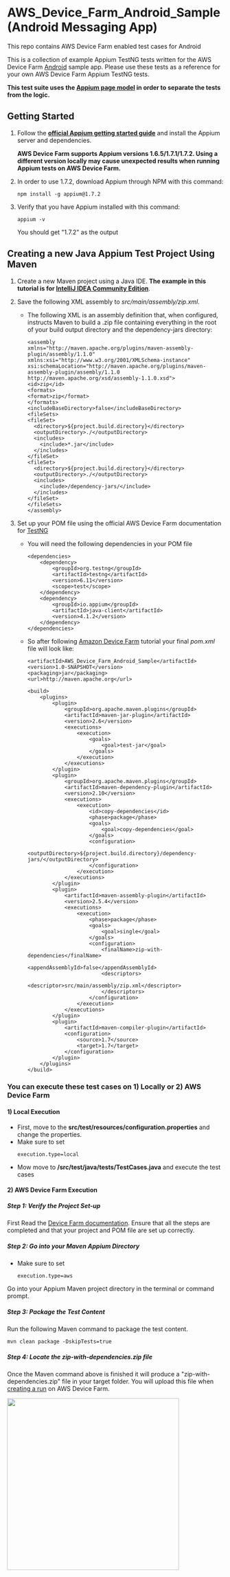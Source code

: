 # AWS_Device_Farm_Android_Sample(Android Messaging App)
This repo contains AWS Device Farm enabled test cases for Android

This is a collection of example Appium TestNG tests written for the AWS Device Farm [Android](https://github.com/awslabs/aws-device-farm-sample-app-for-android) sample app. Please use these tests as a reference for your own AWS Device Farm Appium TestNG tests.

**This test suite uses the [Appium page model](http://appium.io/slate/en/tutorial/android?java#page-object-pattern) in order to separate the tests from the logic.**

## Getting Started
1. Follow the **[official Appium getting started guide](http://appium.io/slate/en/tutorial/android.html?java#getting-started-with-appium)** and install the Appium server and dependencies. 

	**AWS Device Farm supports Appium versions 1.6.5/1.7.1/1.7.2. Using a different version locally may cause unexpected results when running Appium tests on AWS Device Farm.**
  
2. In order to use 1.7.2, download Appium through NPM with this command: 
	```
	npm install -g appium@1.7.2
	```
  
3. Verify that you have Appium installed with this command: 
	```
	appium -v
	```
   You should get "1.7.2" as the output


## Creating a new Java Appium Test Project Using Maven
1. Create a new Maven project using a Java IDE. **The example in this tutorial is for [IntelliJ IDEA Community Edition](http://www.jetbrains.com/idea/download/)**.

2. Save the following XML assembly to *src/main/assembly/zip.xml.*
    - The following XML is an assembly definition that, when configured, instructs Maven to build a .zip file containing everything in the root of your build output directory and the dependency-jars directory:
        ```
        <assembly
        xmlns="http://maven.apache.org/plugins/maven-assembly-plugin/assembly/1.1.0"
        xmlns:xsi="http://www.w3.org/2001/XMLSchema-instance"
        xsi:schemaLocation="http://maven.apache.org/plugins/maven-assembly-plugin/assembly/1.1.0 http://maven.apache.org/xsd/assembly-1.1.0.xsd">
      <id>zip</id>
      <formats>
        <format>zip</format>
      </formats>
      <includeBaseDirectory>false</includeBaseDirectory>
      <fileSets>
        <fileSet>
          <directory>${project.build.directory}</directory>
          <outputDirectory>./</outputDirectory>
          <includes>
            <include>*.jar</include>
          </includes>
        </fileSet>
        <fileSet>
          <directory>${project.build.directory}</directory>
          <outputDirectory>./</outputDirectory>
          <includes>
            <include>/dependency-jars/</include>
          </includes>
        </fileSet>
      </fileSets>
        </assembly>
        ```

3. Set up your POM file using the official AWS Device Farm documentation for [TestNG](http://docs.aws.amazon.com/devicefarm/latest/developerguide/test-types-android-appium-java-testng.html)
	- You will need the following dependencies in your POM file
		
        ```
	    <dependencies>
    	    <dependency>
        	    <groupId>org.testng</groupId>
            	<artifactId>testng</artifactId>
	            <version>6.11</version>
    	        <scope>test</scope>
        	</dependency>
	        <dependency>
    	        <groupId>io.appium</groupId>
        	    <artifactId>java-client</artifactId>
            	<version>4.1.2</version>
	        </dependency>
    	</dependencies>
        ```
	- So after following [Amazon Device Farm](https://docs.aws.amazon.com/devicefarm/latest/developerguide/test-types-android-appium-java-testng.html) tutorial your final *pom.xml* file will look like:

        ```
        <artifactId>AWS_Device_Farm_Android_Sample</artifactId>
        <version>1.0-SNAPSHOT</version>
        <packaging>jar</packaging>
        <url>http://maven.apache.org</url>

        <build>
            <plugins>
                <plugin>
                    <groupId>org.apache.maven.plugins</groupId>
                    <artifactId>maven-jar-plugin</artifactId>
                    <version>2.6</version>
                    <executions>
                        <execution>
                            <goals>
                                <goal>test-jar</goal>
                            </goals>
                        </execution>
                    </executions>
                </plugin>
                <plugin>
                    <groupId>org.apache.maven.plugins</groupId>
                    <artifactId>maven-dependency-plugin</artifactId>
                    <version>2.10</version>
                    <executions>
                        <execution>
                            <id>copy-dependencies</id>
                            <phase>package</phase>
                            <goals>
                                <goal>copy-dependencies</goal>
                            </goals>
                            <configuration>
                                <outputDirectory>${project.build.directory}/dependency-jars/</outputDirectory>
                            </configuration>
                        </execution>
                    </executions>
                </plugin>
                <plugin>
                    <artifactId>maven-assembly-plugin</artifactId>
                    <version>2.5.4</version>
                    <executions>
                        <execution>
                            <phase>package</phase>
                            <goals>
                                <goal>single</goal>
                            </goals>
                            <configuration>
                                <finalName>zip-with-dependencies</finalName>
                                <appendAssemblyId>false</appendAssemblyId>
                                <descriptors>
                                    <descriptor>src/main/assembly/zip.xml</descriptor>
                                </descriptors>
                            </configuration>
                        </execution>
                    </executions>
                </plugin>
                <plugin>
                    <artifactId>maven-compiler-plugin</artifactId>
                    <configuration>
                        <source>1.7</source>
                        <target>1.7</target>
                    </configuration>
                </plugin>
            </plugins>
        </build>
        ```

### You can execute these test cases on 1) Locally or 2) AWS Device Farm        
#### 1) Local Execution
 - First, move to the **src/test/resources/configuration.properties** and change the properties.
- Make sure to set 
	```
    execution.type=local
	```
 - Mow move to **/src/test/java/tests/TestCases.java** and execute the test cases

#### 2) AWS Device Farm Execution
##### Step 1: Verify the Project Set-up
First Read the [Device Farm documentation](http://docs.aws.amazon.com/devicefarm/latest/developerguide/test-types-android-calabash.html). Ensure that all the steps are completed and that your project and POM file are set up correctly. 

##### Step 2: Go into your Maven Appium Directory
- Make sure to set 
	```
    execution.type=aws
	```
Go into your Appium Maven project directory in the terminal or command prompt.

##### Step 3: Package the Test Content
Run the following Maven command to package the test content.
```
mvn clean package -DskipTests=true
```
##### Step 4: Locate the zip-with-dependencies.zip file
Once the Maven command above is finished it will produce a "zip-with-dependencies.zip" file in your target folder. You will upload this file when [creating a run](http://docs.aws.amazon.com/devicefarm/latest/developerguide/how-to-create-test-run.html) on AWS Device Farm.

<img src="https://github.com/awslabs/aws-device-farm-appium-tests-for-sample-app/blob/master/readme_images/appium-tests.gif" width="400">


